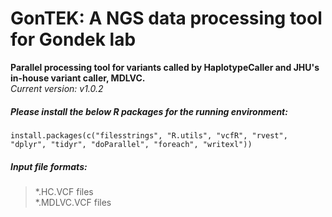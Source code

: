 # GonTEK: A NGS data processing tool for Gondek lab
**Parallel processing tool for variants called by HaplotypeCaller and JHU's in-house variant caller, MDLVC.**    
*Current version: v1.0.2*

##### Please install the below R packages for the running environment:
```
install.packages(c("filesstrings", "R.utils", "vcfR", "rvest", "dplyr", "tidyr", "doParallel", "foreach", "writexl"))
```

##### Input file formats:
> *.HC.VCF files    
> *.MDLVC.VCF files    

